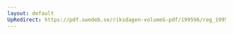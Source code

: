 ```yaml
---
layout: default
UpRedirect: https://pdf.swedeb.se/riksdagen-volumeG-pdf/199596/reg_199596_FöU/reg_199596_FöU_0005.pdf
---
```

